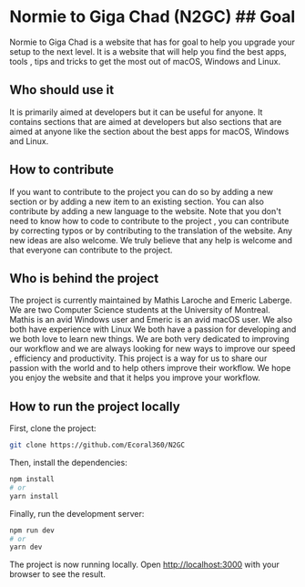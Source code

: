# Normie to Giga Chad (N2GC) ## Goal 
Normie to Giga Chad is a website that has for goal to help you upgrade your
setup to the next level. It is a website that will help you find the best apps,
tools , tips and tricks to get the most out of macOS, Windows and Linux. 

## Who should use it
It is primarily aimed at developers but it can be useful for anyone. It contains
sections that are aimed at developers but also sections that are aimed at anyone
like the section about the best apps for macOS, Windows and Linux.

## How to contribute
If you want to contribute to the project you can do so by adding a new section
or by adding a new item to an existing section. You can also contribute by
adding a new language to the website. Note that you don't need to know how to
code to contribute to the project , you can contribute by correcting typos or by
contributing to the translation of the website. Any new ideas are also welcome.
We truly believe that any help is welcome and that everyone can contribute to
the project.

## Who is behind the project
The project is currently maintained by Mathis Laroche and Emeric Laberge. We are
two Computer Science students at the University of Montreal. Mathis is an avid 
Windows user and Emeric is an avid macOS user. We also both have experience with
Linux We both have a passion for developing and we both love to learn new things.
We are both very dedicated to improving our workflow and we are always looking
for new ways to improve our speed , efficiency and productivity. This project is
a way for us to share our passion with the world and to help others improve 
their workflow. 
We hope you enjoy the website and that it helps you improve your workflow.

## How to run the project locally
First, clone the project:
```bash
git clone https://github.com/Ecoral360/N2GC
```
Then, install the dependencies:
```bash
npm install
# or 
yarn install
```
Finally, run the development server:
```bash
npm run dev
# or
yarn dev
```
The project is now running locally. Open [http://localhost:3000](http://localhost:3000) with your browser to see the result.
